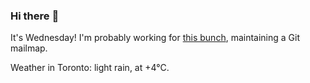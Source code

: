 ### Hi there :wave:

It's Wednesday! I'm probably working for [this bunch](https://github.com/kohofinancial), maintaining a Git mailmap.

Weather in Toronto: light rain, at +4°C.
